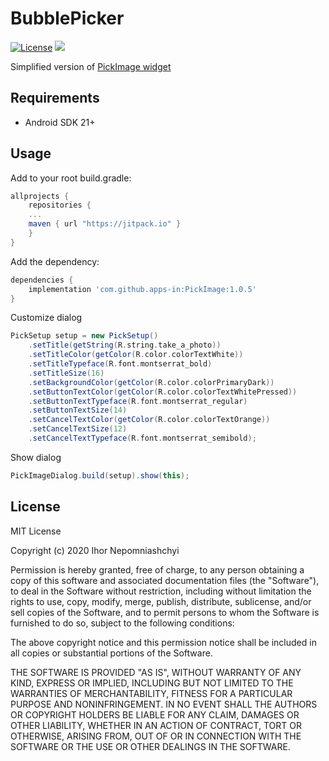 # BubblePicker

[![License](http://img.shields.io/badge/license-MIT-green.svg?style=flat)]()
[![](https://jitpack.io/v/apps-in/PickImage.svg)](https://jitpack.io/#apps-in/PickImage)


Simplified version of [PickImage widget](https://github.com/jrvansuita/PickImage)

## Requirements
- Android SDK 21+

## Usage

Add to your root build.gradle:
```Groovy
allprojects {
	repositories {
	...
	maven { url "https://jitpack.io" }
	}
}
```

Add the dependency:
```Groovy
dependencies {
	implementation 'com.github.apps-in:PickImage:1.0.5'
}
```

Customize dialog
```Groovy
PickSetup setup = new PickSetup()
	.setTitle(getString(R.string.take_a_photo))
	.setTitleColor(getColor(R.color.colorTextWhite))
	.setTitleTypeface(R.font.montserrat_bold)
	.setTitleSize(16)
	.setBackgroundColor(getColor(R.color.colorPrimaryDark))
	.setButtonTextColor(getColor(R.color.colorTextWhitePressed))
	.setButtonTextTypeface(R.font.montserrat_regular)
	.setButtonTextSize(14)
	.setCancelTextColor(getColor(R.color.colorTextOrange))
	.setCancelTextSize(12)
	.setCancelTextTypeface(R.font.montserrat_semibold);
```

Show dialog
```Groovy
PickImageDialog.build(setup).show(this);
```

## License

MIT License

Copyright (c) 2020 Ihor Nepomniashchyi

Permission is hereby granted, free of charge, to any person obtaining a copy
of this software and associated documentation files (the "Software"), to deal
in the Software without restriction, including without limitation the rights
to use, copy, modify, merge, publish, distribute, sublicense, and/or sell
copies of the Software, and to permit persons to whom the Software is
furnished to do so, subject to the following conditions:

The above copyright notice and this permission notice shall be included in all
copies or substantial portions of the Software.

THE SOFTWARE IS PROVIDED "AS IS", WITHOUT WARRANTY OF ANY KIND, EXPRESS OR
IMPLIED, INCLUDING BUT NOT LIMITED TO THE WARRANTIES OF MERCHANTABILITY,
FITNESS FOR A PARTICULAR PURPOSE AND NONINFRINGEMENT. IN NO EVENT SHALL THE
AUTHORS OR COPYRIGHT HOLDERS BE LIABLE FOR ANY CLAIM, DAMAGES OR OTHER
LIABILITY, WHETHER IN AN ACTION OF CONTRACT, TORT OR OTHERWISE, ARISING FROM,
OUT OF OR IN CONNECTION WITH THE SOFTWARE OR THE USE OR OTHER DEALINGS IN THE
SOFTWARE.

